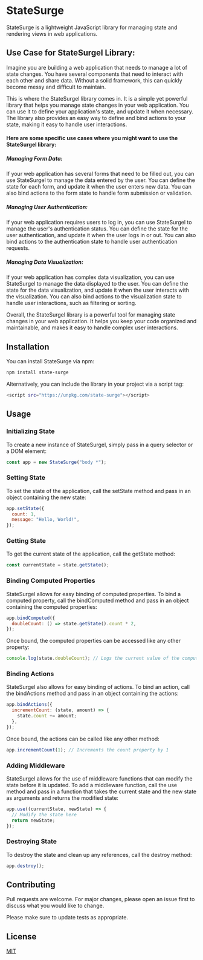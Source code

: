 # StateSurge

StateSurge is a lightweight JavaScript library for managing state and rendering views in web applications.

## Use Case for StateSurgel Library:

Imagine you are building a web application that needs to manage a lot of state changes. You have several components that need to interact with each other and share data. Without a solid framework, this can quickly become messy and difficult to maintain.

This is where the StateSurgel library comes in. It is a simple yet powerful library that helps you manage state changes in your web application. You can use it to define your application's state, and update it when necessary. The library also provides an easy way to define and bind actions to your state, making it easy to handle user interactions.

#### Here are some specific use cases where you might want to use the StateSurgel library:

##### Managing Form Data:

If your web application has several forms that need to be filled out, you can use StateSurgel to manage the data entered by the user. You can define the state for each form, and update it when the user enters new data. You can also bind actions to the form state to handle form submission or validation.

##### Managing User Authentication:

If your web application requires users to log in, you can use StateSurgel to manage the user's authentication status. You can define the state for the user authentication, and update it when the user logs in or out. You can also bind actions to the authentication state to handle user authentication requests.

##### Managing Data Visualization:

If your web application has complex data visualization, you can use StateSurgel to manage the data displayed to the user. You can define the state for the data visualization, and update it when the user interacts with the visualization. You can also bind actions to the visualization state to handle user interactions, such as filtering or sorting.

Overall, the StateSurgel library is a powerful tool for managing state changes in your web application. It helps you keep your code organized and maintainable, and makes it easy to handle complex user interactions.

## Installation

You can install StateSurge via npm:

```bash
npm install state-surge
```

Alternatively, you can include the library in your project via a script tag:

```bash
<script src="https://unpkg.com/state-surge"></script>
```

## Usage

### Initializing State

To create a new instance of StateSurgel, simply pass in a query selector or a DOM element:

```javascript
const app = new StateSurge("body *");
```

### Setting State

To set the state of the application, call the setState method and pass in an object containing the new state:

```javascript
app.setState({
  count: 1,
  message: "Hello, World!",
});
```

### Getting State

To get the current state of the application, call the getState method:

```javascript
const currentState = state.getState();
```

### Binding Computed Properties

StateSurgel allows for easy binding of computed properties. To bind a computed property, call the bindComputed method and pass in an object containing the computed properties:

```javascript
app.bindComputed({
  doubleCount: () => state.getState().count * 2,
});
```

Once bound, the computed properties can be accessed like any other property:

```javascript
console.log(state.doubleCount); // Logs the current value of the computed property
```

### Binding Actions

StateSurgel also allows for easy binding of actions. To bind an action, call the bindActions method and pass in an object containing the actions:

```javascript
app.bindActions({
  incrementCount: (state, amount) => {
    state.count += amount;
  },
});
```

Once bound, the actions can be called like any other method:

```javascript
app.incrementCount(1); // Increments the count property by 1
```

### Adding Middleware

StateSurgel allows for the use of middleware functions that can modify the state before it is updated. To add a middleware function, call the use method and pass in a function that takes the current state and the new state as arguments and returns the modified state:

```javascript
app.use((currentState, newState) => {
  // Modify the state here
  return newState;
});
```

### Destroying State

To destroy the state and clean up any references, call the destroy method:

```javascript
app.destroy();
```

## Contributing

Pull requests are welcome. For major changes, please open an issue first
to discuss what you would like to change.

Please make sure to update tests as appropriate.

## License

[MIT](https://choosealicense.com/licenses/mit/)
